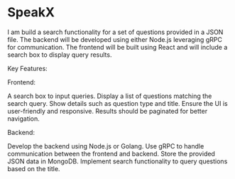 # SpeakX
I am  build a search functionality for a set of questions provided in a JSON file. The backend will be developed using either Node.js  leveraging gRPC for communication. The frontend will be built using React and will include a search box to display query results.

Key Features:

Frontend:

A search box to input queries.
Display a list of questions matching the search query.
Show details such as question type and title.
Ensure the UI is user-friendly and responsive.
Results should be paginated for better navigation.

Backend:

Develop the backend using Node.js or Golang.
Use gRPC to handle communication between the frontend and backend.
Store the provided JSON data in MongoDB.
Implement search functionality to query questions based on the title.
